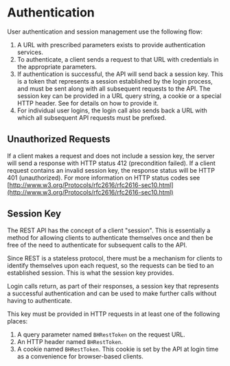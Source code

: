 # Authentication

User authentication and session management use the following flow:

1.  A URL with prescribed parameters exists to provide authentication services.
2.  To authenticate, a client sends a request to that URL with credentials in the appropriate parameters.
3.  If authentication is successful, the API will send back a session key. This is a token that represents a session established by the login process, and must be sent along with all subsequent requests to the API. The session key can be provided in a URL query string, a cookie or a special HTTP header. See for details on how to provide it.
4.  For individual user logins, the login call also sends back a URL with which all subsequent API requests must be prefixed.

## Unauthorized Requests

If a client makes a request and does not include a session key, the server will send a response with HTTP status 412 (precondition failed). If a client request contains an invalid session key, the response status will be HTTP 401 (unauthorized). For more information on HTTP status codes see [http://www.w3.org/Protocols/rfc2616/rfc2616-sec10.html](http://www.w3.org/Protocols/rfc2616/rfc2616-sec10.html)

## Session Key

The REST API has the concept of a client "session". This is essentially a method for allowing clients to authenticate themselves once and then be free of the need to authenticate for subsequent calls to the API.

Since REST is a stateless protocol, there must be a mechanism for clients to identify themselves upon each request, so the requests can be tied to an established session. This is what the session key provides.

Login calls return, as part of their responses, a session key that represents a successful authentication and can be used to make further calls without having to authenticate.

This key must be provided in HTTP requests in at least one of the following places:

1.  A query parameter named `BHRestToken` on the request URL.
2.  An HTTP header named `BHRestToken`.
3.  A cookie named `BHRestToken`. This cookie is set by the API at login time as a convenience for browser-based clients.

